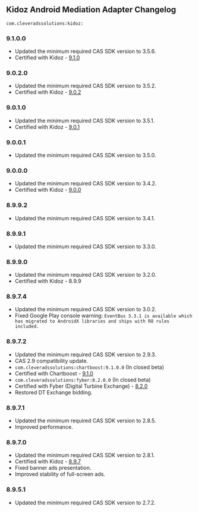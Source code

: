 ## Kidoz Android Mediation Adapter Changelog
`com.cleveradssolutions:kidoz:`

### 9.1.0.0
- Updated the minimum required CAS SDK version to 3.5.6.
- Certified with Kidoz - [9.1.0](https://github.com/Kidoz-SDK/kidoz-mobile-sdk/tree/main/Kidoz%20Direct/Android)

### 9.0.2.0
- Updated the minimum required CAS SDK version to 3.5.2.
- Certified with Kidoz - [9.0.2](https://github.com/Kidoz-SDK/kidoz-mobile-sdk/tree/main/Kidoz%20Direct/Android)

### 9.0.1.0
- Updated the minimum required CAS SDK version to 3.5.1.
- Certified with Kidoz - [9.0.1](https://github.com/Kidoz-SDK/kidoz-mobile-sdk/tree/main/Kidoz%20Direct/Android)

### 9.0.0.1
- Updated the minimum required CAS SDK version to 3.5.0.

### 9.0.0.0
- Updated the minimum required CAS SDK version to 3.4.2.
- Certified with Kidoz - [9.0.0](https://github.com/Kidoz-SDK/kidoz-mobile-sdk/tree/main/Kidoz%20Direct/Android)

### 8.9.9.2
- Updated the minimum required CAS SDK version to 3.4.1.

### 8.9.9.1
- Updated the minimum required CAS SDK version to 3.3.0.

### 8.9.9.0
- Updated the minimum required CAS SDK version to 3.2.0.
- Certified with Kidoz - 8.9.9

### 8.9.7.4
- Updated the minimum required CAS SDK version to 3.0.2.
- Fixed Google Play console warning: `EventBus 3.3.1 is available which has migrated to AndroidX libraries and ships with R8 rules included.`

### 8.9.7.2
- Updated the minimum required CAS SDK version to 2.9.3.
- CAS 2.9 compatibility update.
- `com.cleveradssolutions:chartboost:9.1.0.0` (In closed beta)
- Certified with Chartboost - [9.1.0](https://answers.chartboost.com/en-us/child_article/android-amazon)
- `com.cleveradssolutions:fyber:8.2.0.0` (In closed beta)
- Certified with Fyber (Digital Turbine Exchange) - [8.2.0](https://developer.digitalturbine.com/hc/en-us/articles/360010834177-DT-Exchange-Android-Changelog)
- Restored DT Exchange bidding.

### 8.9.7.1
- Updated the minimum required CAS SDK version to 2.8.5.
- Improved performance.

### 8.9.7.0
- Updated the minimum required CAS SDK version to 2.8.1.
- Certified with Kidoz - [8.9.7](https://github.com/Kidoz-SDK/KIDOZ_Android_SDK_Example-Android-Studio)
- Fixed banner ads presentation.
- Improved stability of full-screen ads.

### 8.9.5.1
- Updated the minimum required CAS SDK version to 2.7.2.